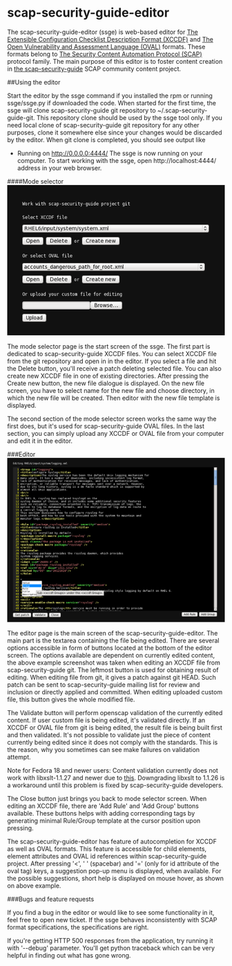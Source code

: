 # scap-security-guide-editor

The scap-security-guide-editor (ssge) is web-based editor for [The Extensible
Configuration Checklist Description Format (XCCDF)](https://scap.nist.gov/specifications/xccdf/)
and [The Open Vulnerability and Assessment Language (OVAL)](http://oval.mitre.org/)
formats. These formats belong to [The Security Content Automation Protocol (SCAP)](https://scap.nist.gov/)
protocol family. The main purpose of this editor is to foster content creation
in [the scap-security-guide](https://www.open-scap.org/security-policies/scap-security-guide/)
SCAP community content project.

##Using the editor

Start the editor by the ssge command if you installed the rpm or running ssge/ssge.py
if downloaded the code. When started for the first time, the ssge will clone
scap-security-guide git repository to ~/.scap-security-guide-git. This repository
clone should be used by the ssge tool only. If you need local clone of scap-security-guide
git repository for any other purposes, clone it somewhere else since your changes would be
discarded by the editor. When git clone is completed, you should see output like
 * Running on http://0.0.0.0:4444/
The ssge is now running on your computer. To start working with the ssge, open
http://localhost:4444/ address in your web browser.

####Mode selector
![mode selector](https://github.com/pbenas/scap-security-guide-editor/blob/master/docs/modeselector.png)

The mode selector page is the start screen of the ssge. The first part is dedicated to
scap-security-guide XCCDF files. You can select XCCDF file from the git repository and
open in in the editor. If you select a file and hit the Delete button, you'll receive
a patch deleting selected file. You can also create new XCCDF file in one of existing
directories. After pressing the Create new button, the new file dialogue is displayed.
On the new file screen, you have to select name for the new file and choose directory,
in which the new file will be created. Then editor with the new file template is displayed.

The second section of the mode selector screen works the same way the first does,
but it's used for scap-security-guide OVAL files. In the last section, you can simply
upload any XCCDF or OVAL file from your computer and edit it in the editor.

###Editor
![editor](https://github.com/pbenas/scap-security-guide-editor/blob/master/docs/ssgxccdf.png)

The editor page is the main screen of the scap-security-guide-editor. The main part
is the textarea containing the file being edited. There are several options accessible
in form of buttons located at the bottom of the editor screen. The options available are
dependent on currently edited content, the above example screenshot was taken when editing
an XCCDF file from scap-security-guide git. The leftmost button is used for obtaining
result of editing. When editing file from git, it gives a patch against git HEAD. Such
patch can be sent to scap-security-guide mailing list for review and inclusion or directly
applied and committed. When editing uploaded custom file, this button gives the whole
modified file.

The Validate button will perform openscap validation of the currently edited content.
If user custom file is being edited, it's validated directly. If an XCCDF or OVAL file
from git is being edited, the result file is being built first and then validated.
It's not possible to validate just the piece of content currently being edited since
it does not comply with the standards. This is the reason, why you sometimes can see
make failures on validation attempt.

Note for Fedora 18 and newer users: Content validation currently does not work with
libxslt-1.1.27 and newer due to
[this](http://www.mail-archive.com/scap-security-guide@lists.fedorahosted.org/msg02140.html).
Downgrading libxslt to 1.1.26 is a workaround
until this problem is fixed by scap-security-guide developers.

The Close button just brings you back to mode selector screen. When editing an XCCDF
file, there are 'Add Rule' and 'Add Group' buttons available. These buttons helps with
adding corresponding tags by generating minimal Rule/Group template at the cursor
position upon pressing.

The scap-security-guide-editor has feature of autocompletion for XCCDF as well as OVAL
formats. This feature is accessible for child elements, element attributes and OVAL id
references within scap-security-guide project. After pressing '<', ' ' (spacebar)
and '=' (only for id attribute of the oval tag) keys, a suggestion pop-up menu is
displayed, when available. For the possible suggestions, short help is displayed on
mouse hover, as shown on above example.

###Bugs and feature requests

If you find a bug in the editor or would like to see some functionality in it,
feel free to open new ticket. If the ssge behaves inconsistently with SCAP
format specifications, the specifications are right.

If you're getting HTTP 500 responses from the application, try running it with
'--debug' parameter. You'll get python traceback which can be very helpful in
finding out what has gone wrong.
